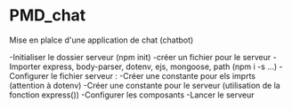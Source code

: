 # PMD_chat

Mise en plalce d'une application de chat (chatbot)

-Initialiser le dossier serveur (npm init)
-créer un fichier pour le serveur 
-Importer express, body-parser, dotenv, ejs, mongoose, path (npm i -s ...)
-Configurer le fichier serveur :
    -Créer une constante pour els imprts (attention à dotenv)
    -Créer une constante pour le serveur (utilisation de la fonction express())
    -Configurer les composants
    -Lancer le serveur
